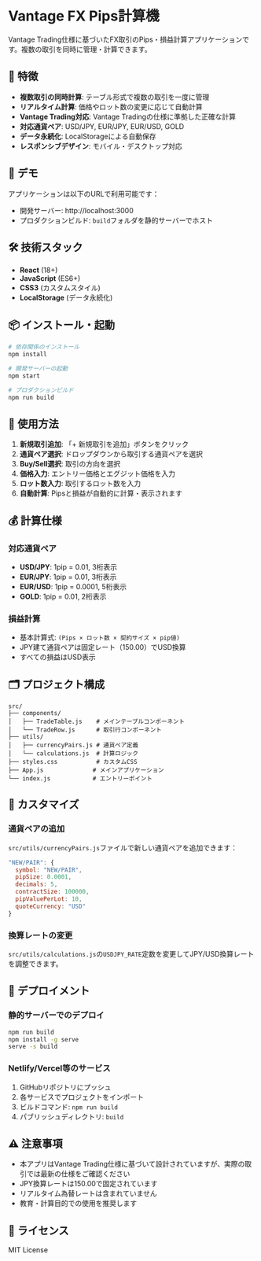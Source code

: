 # Vantage FX Pips計算機

Vantage Trading仕様に基づいたFX取引のPips・損益計算アプリケーションです。複数の取引を同時に管理・計算できます。

## 🚀 特徴

- **複数取引の同時計算**: テーブル形式で複数の取引を一度に管理
- **リアルタイム計算**: 価格やロット数の変更に応じて自動計算
- **Vantage Trading対応**: Vantage Tradingの仕様に準拠した正確な計算
- **対応通貨ペア**: USD/JPY, EUR/JPY, EUR/USD, GOLD
- **データ永続化**: LocalStorageによる自動保存
- **レスポンシブデザイン**: モバイル・デスクトップ対応

## 📱 デモ

アプリケーションは以下のURLで利用可能です：
- 開発サーバー: http://localhost:3000
- プロダクションビルド: `build`フォルダを静的サーバーでホスト

## 🛠️ 技術スタック

- **React** (18+)
- **JavaScript** (ES6+)
- **CSS3** (カスタムスタイル)
- **LocalStorage** (データ永続化)

## 📦 インストール・起動

```bash
# 依存関係のインストール
npm install

# 開発サーバーの起動
npm start

# プロダクションビルド
npm run build
```

## 🎯 使用方法

1. **新規取引追加**: 「+ 新規取引を追加」ボタンをクリック
2. **通貨ペア選択**: ドロップダウンから取引する通貨ペアを選択
3. **Buy/Sell選択**: 取引の方向を選択
4. **価格入力**: エントリー価格とエグジット価格を入力
5. **ロット数入力**: 取引するロット数を入力
6. **自動計算**: Pipsと損益が自動的に計算・表示されます

## 💰 計算仕様

### 対応通貨ペア
- **USD/JPY**: 1pip = 0.01, 3桁表示
- **EUR/JPY**: 1pip = 0.01, 3桁表示
- **EUR/USD**: 1pip = 0.0001, 5桁表示
- **GOLD**: 1pip = 0.01, 2桁表示

### 損益計算
- 基本計算式: `(Pips × ロット数 × 契約サイズ × pip値)`
- JPY建て通貨ペアは固定レート（150.00）でUSD換算
- すべての損益はUSD表示

## 🗂️ プロジェクト構成

```
src/
├── components/
│   ├── TradeTable.js    # メインテーブルコンポーネント
│   └── TradeRow.js      # 取引行コンポーネント
├── utils/
│   ├── currencyPairs.js # 通貨ペア定義
│   └── calculations.js  # 計算ロジック
├── styles.css           # カスタムCSS
├── App.js              # メインアプリケーション
└── index.js            # エントリーポイント
```

## 🔧 カスタマイズ

### 通貨ペアの追加
`src/utils/currencyPairs.js`ファイルで新しい通貨ペアを追加できます：

```javascript
"NEW/PAIR": {
  symbol: "NEW/PAIR",
  pipSize: 0.0001,
  decimals: 5,
  contractSize: 100000,
  pipValuePerLot: 10,
  quoteCurrency: "USD"
}
```

### 換算レートの変更
`src/utils/calculations.js`の`USDJPY_RATE`定数を変更してJPY/USD換算レートを調整できます。

## 📱 デプロイメント

### 静的サーバーでのデプロイ
```bash
npm run build
npm install -g serve
serve -s build
```

### Netlify/Vercel等のサービス
1. GitHubリポジトリにプッシュ
2. 各サービスでプロジェクトをインポート
3. ビルドコマンド: `npm run build`
4. パブリッシュディレクトリ: `build`

## ⚠️ 注意事項

- 本アプリはVantage Trading仕様に基づいて設計されていますが、実際の取引では最新の仕様をご確認ください
- JPY換算レートは150.00で固定されています
- リアルタイム為替レートは含まれていません
- 教育・計算目的での使用を推奨します

## 📄 ライセンス

MIT License
